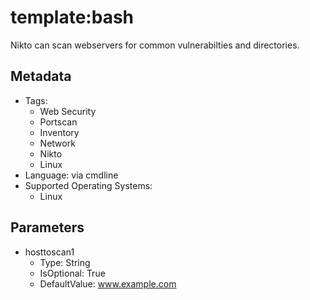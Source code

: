 <!-- region Generated -->
# template:bash

Nikto can scan webservers for common vulnerabilties and directories.

## Metadata

- Tags:
  - Web Security
  - Portscan
  - Inventory
  - Network
  - Nikto
  - Linux
- Language: via cmdline
- Supported Operating Systems:
  - Linux

## Parameters

- hosttoscan1
  - Type: String
  - IsOptional: True
  - DefaultValue: www.example.com
<!-- endregion -->
